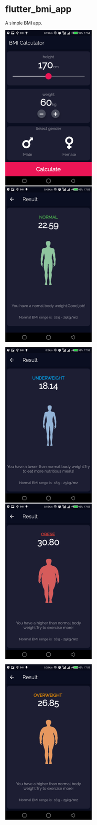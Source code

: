 # flutter_bmi_app
  A simple BMI app.

 <img src="https://github.com/Richard-bejide/flutter_bmi_app/blob/main/flutter_01.png" height="500" width="280">    <img src="https://github.com/Richard-bejide/flutter_bmi_app/blob/main/flutter_02.png" height="500" width="280">
  
  
  <img src="https://github.com/Richard-bejide/flutter_bmi_app/blob/main/flutter_03.png" height="500" width="280">  <img src="https://github.com/Richard-bejide/flutter_bmi_app/blob/main/flutter_04.png" height="500" width="280">
    
 <img src="https://github.com/Richard-bejide/flutter_bmi_app/blob/main/flutter_05.png" height="500" width="280">
